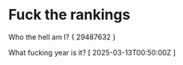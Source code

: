 # Fuck the rankings

Who the hell am I?
{ 29487632 }

What fucking year is it?
[ 2025-03-13T00:50:00Z ]
